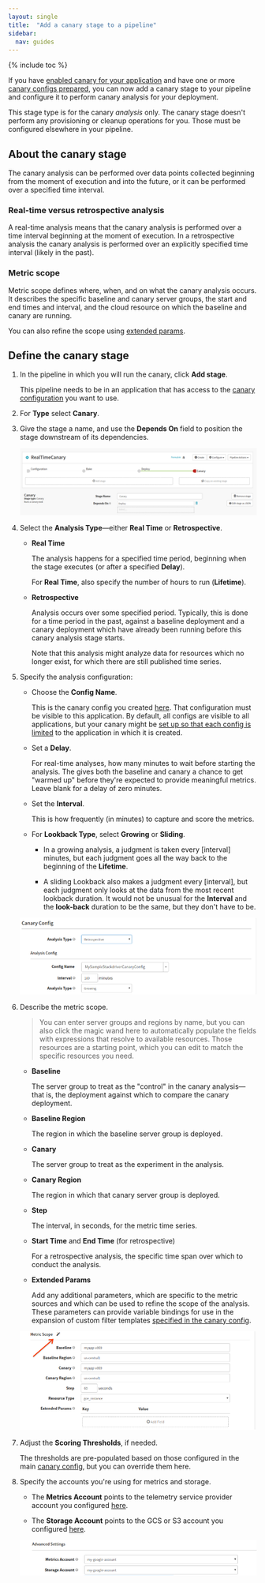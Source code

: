 ```yaml
---
layout: single
title:  "Add a canary stage to a pipeline"
sidebar:
  nav: guides
---
```


{% include toc %}


If you have [enabled canary for your application](/setup/canary/) and have one
or more [canary configs prepared](/guides/user/canary/config/), you can now add
a canary stage to your pipeline and configure it to perform canary analysis for
your deployment.

This stage type is for the canary _analysis_ only. The canary stage doesn't
perform any provisioning or cleanup operations for you. Those must be configured
elsewhere in your pipeline.

## About the canary stage

The canary analysis can be performed over data points collected beginning from
the moment of execution and into the future, or it can be performed over a
specified time interval.

### Real-time versus retrospective analysis

A real-time analysis means that the canary analysis is performed over a time
interval beginning at the moment of execution. In a retrospective analysis the
canary analysis is performed over an explicitly specified time interval (likely
in the past).

### Metric scope

Metric scope defines where, when, and on what the canary analysis occurs.
It describes the specific baseline and canary server groups, the start and end
times and interval, and the cloud resource on which the baseline and canary are running.

You can also refine the scope using [extended params](#extended-params).

## Define the canary stage

<!-- something here about where in the pipeline you'd put the canary stage, and
other permutations, like multiple stages? -->

1. In the pipeline in which you will run the canary, click __Add stage__.

   This pipeline needs to be in an application that has access to the [canary
   configuration](/guides/user/canary/config/) you want to use.

1. For __Type__ select __Canary__.

1. Give the stage a name, and use the __Depends On__ field to position the stage
downstream of its dependencies.

   ![Canary stage declaration](/guides/user/canary/stage/canary_stage_top.png)

1. Select the __Analysis Type__&mdash;either __Real Time__ or __Retrospective__.

   * __Real Time__

     The analysis happens for a specified time period, beginning when the stage
     executes (or after a specified __Delay__).

     For __Real Time__, also specify the number of hours to run (__Lifetime__).

   * __Retrospective__

     Analysis occurs over some specified period. Typically, this is done
     for a time period in the past, against a baseline deployment and a canary
     deployment which have already been running before this canary analysis
     stage starts.

     Note that this analysis might analyze data for resources which no longer
     exist, for which there are still published time series.

1. Specify the analysis configuration:

   * Choose the __Config Name__.

     This is the canary config you created [here](/guides/user/canary/config).
     That configuration must be visible to this application. By default, all
     configs are visible to all applications, but your canary might be [set up
     so that each config is limited]() to the application in which it is created.

   * Set a __Delay__.

     For real-time analyses, how many minutes to wait before starting the
     analysis. The gives both the baseline and canary a chance to get "warmed
     up" before they're expected to provide meaningful metrics. Leave blank for
     a delay of zero minutes.

   * Set the __Interval__.

     This is how frequently (in minutes) to capture and score the metrics.

   * For __Lookback Type__, select __Growing__ or __Sliding__.

     - In a growing analysis, a judgment is taken every [interval] minutes, but
     each judgment goes all the way back to the beginning of the __Lifetime__.

     - A sliding Lookback also makes a judgment every [interval], but each
     judgment only looks at the data from the most recent lookback duration.
     It would not be unusual for the __Interval__ and the __look-back__
     duration to be the same, but they don't have to be.

   ![Canary stage declaration](/guides/user/canary/stage/stage_config_analysis.png)

1. Describe the metric scope.

   > You can enter server groups and regions by name, but you can also click the
   > magic wand here to automatically populate the fields with expressions that
   > resolve to available resources. Those resources are a starting point, which
   > you can edit to match the specific resources you need.

   * __Baseline__

     The server group to treat as the "control" in the canary
     analysis&mdash;that is, the deployment against which to compare the canary
     deployment.

   * __Baseline Region__

     The region in which the baseline server group is deployed.

   * __Canary__

     The server group to treat as the experiment in the analysis.

   * __Canary Region__

     The region in which that canary server group is deployed.

   * __Step__

     The interval, in seconds, for the metric time series.


   * __Start Time__ and __End Time__ (for retrospective)

     For a retrospective analysis, the specific time span over which to conduct
     the analysis.

   * <a name="extended-params" />__Extended Params__

     Add any additional parameters, which are specific to the metric sources and
     which can be used to refine the scope of the analysis. These parameters can
     provide variable bindings for use in the expansion of custom filter
     templates [specified in the canary
     config](/guides/user/canary/config/filter_templates/).

   ![Canary stage declaration](/guides/user/canary/stage/metric_scope.png)

1. Adjust the __Scoring Thresholds__, if needed.

   The thresholds are pre-populated based on those configured in the main
   [canary config](/guides/user/canary/config/), but you can override them here.

1. Specify the accounts you're using for metrics and storage.

   * The __Metrics Account__ points to the telemetry service provider account
   you configured [here]().

   * The __Storage Account__ points to the GCS or S3 account you configured
   [here]().

   ![Canary stage declaration](/guides/user/canary/stage/advanced_settings.png)

<!--   ## Time scope in the canary stage

   When you define your canary stage, you have a lot of choices about how to
   manage the analysis over time, beginning with the analysis type:

   * real time

   * retrospective

   So let's think about it in those two categories...

   ### Real-time analysis


   ### Retrospective analysis
-->
